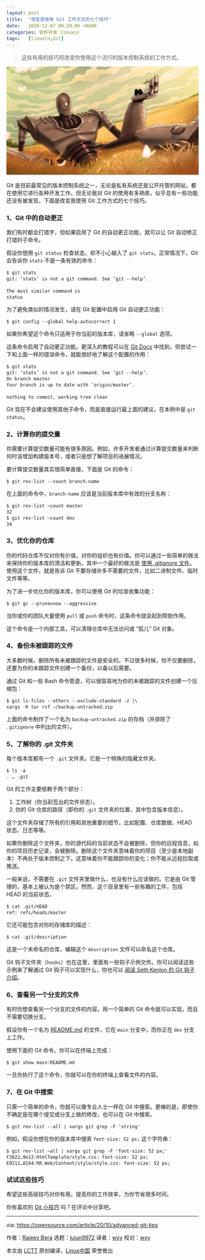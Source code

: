 ```yaml
---
layout: post
title:	"改变我使用 Git 工作方式的七个技巧"
date:	2020-12-07 09:29:06 +0800 
categories:	软件开发 linuxcn 
tags:	[linuxcn,Git]
---
```




> 
> 这些有用的技巧将改变你使用这个流行的版本控制系统的工作方式。
> 
> 
> 


![](/Asserts/Images/album/202012/07/092803d67fa7bttuuj98fb.jpg)


Git 是目前最常见的版本控制系统之一，无论是私有系统还是公开托管的网站，都在使用它进行各种开发工作。但无论我对 Git 的使用有多熟练，似乎总有一些功能还没有被发现，下面是改变我使用 Git 工作方式的七个技巧。


### 1、Git 中的自动更正


我们有时都会打错字，但如果启用了 Git 的自动更正功能，就可以让 Git 自动修正打错的子命令。


假设你想用 `git status` 检查状态，却不小心输入了 `git stats`。正常情况下，Git 会告诉你 `stats` 不是一条有效的命令：



```
$ git stats
git: ‘stats’ is not a git command. See ‘git --help’.

The most similar command is
status

```

为了避免类似的情况发生，请在 Git 配置中启用 Git 自动更正功能：



```
$ git config --global help.autocorrect 1

```

如果你希望这个命令只适用于你当前的版本库，请省略 `--global` 选项。


这条命令启用了自动更正功能。更深入的教程可以在 [Git Docs](https://git-scm.com/book/en/v2/Customizing-Git-Git-Configuration#_code_help_autocorrect_code) 中找到，但尝试一下和上面一样的错误命令，就能很好地了解这个配置的作用：



```
$ git stats
git: ‘stats’ is not a git command. See ‘git --help’.
On branch master
Your branch is up to date with ‘origin/master’.

nothing to commit, working tree clean

```

Git 现在不会建议使用其他子命令，而是直接运行最上面的建议，在本例中是 `git status`。


### 2、计算你的提交量


你需要计算提交数量可能有很多原因。例如，许多开发者通过计算提交数量来判断何时该增加构建版本号，或者只是想了解项目的进展情况。


要计算提交数量其实很简单直接，下面是 Git 的命令：



```
$ git rev-list --count branch-name

```

在上面的命令中，`branch-name` 应该是当前版本库中有效的分支名称：



```
$ git rev-list –count master
32
$ git rev-list –count dev
34

```

### 3、优化你的仓库


你的代码仓库不仅对你有价值，对你的组织也有价值。你可以通过一些简单的做法来保持你的版本库的清洁和更新。其中一个最好的做法是 [使用 .gitignore 文件](/article-12524-1.html)。使用这个文件，就是告诉 Git 不要存储许多不需要的文件，比如二进制文件、临时文件等等。


为了进一步优化你的版本库，你可以使用 Git 的垃圾收集功能：



```
$ git gc --prune=now --aggressive

```

当你或你的团队大量使用 `pull` 或 `push` 命令时，这条命令就会起到帮助作用。


这个命令是一个内部工具，可以清理仓库中无法访问或 “孤儿” Git 对象。


### 4、备份未被跟踪的文件


大多数时候，删除所有未被跟踪的文件是安全的。不过很多时候，你不仅要删除，还要为你的未跟踪文件创建一个备份，以备以后需要。


通过 Git 和一些 Bash 命令管道，可以很容易地为你的未被跟踪的文件创建一个压缩包：



```
$ git ls-files --others --exclude-standard -z |\
xargs -0 tar rvf ~/backup-untracked.zip

```

上面的命令制作了一个名为 `backup-untracked.zip` 的存档（并排除了 `.gitignore` 中列出的文件）。


### 5、了解你的 .git 文件夹


每个版本库都有一个 `.git` 文件夹。它是一个特殊的隐藏文件夹。



```
$ ls -a
. … .git

```

Git 的工作主要依赖于两个部分：


1. 工作树（你当前签出的文件状态）。
2. 你的 Git 仓库的路径（即你的 `.git` 文件夹的位置，其中包含版本信息）。


这个文件夹存储了所有的引用和其他重要的细节，比如配置、仓库数据、HEAD 状态、日志等等。


如果你删除这个文件夹，你的源代码的当前状态不会被删除，但你的远程信息，如你的项目历史记录，会被删除。删除这个文件夹意味着你的项目（至少是本地副本）不再处于版本控制之下。这意味着你不能跟踪你的变化；你不能从远程拉取或推送。


一般来说，不需要在 `.git` 文件夹里做什么，也没有什么应该做的。它是由 Git 管理的，基本上被认为是个禁区。然而，这个目录里有一些有趣的工件，包括 HEAD 的当前状态。



```
$ cat .git/HEAD
ref: refs/heads/master

```

它还可能包含对你的存储库的描述：



```
$ cat .git/description

```

这是一个未命名的仓库，编辑这个 `description` 文件可以命名这个仓库。


Git 钩子文件夹（`hooks`）也在这里，里面有一些钩子示例文件。你可以阅读这些示例来了解通过 Git 钩子可以实现什么，你也可以 [阅读 Seth Kenlon 的 Git 钩子介绍](https://opensource.com/life/16/8/how-construct-your-own-git-server-part-6)。


### 6、查看另一个分支的文件


有时你想查看另一个分支的文件的内容。用一个简单的 Git 命令就可以实现，而且不需要切换分支。


假设你有一个名为 [README.md](http://README.md) 的文件，它在 `main` 分支中，而你正在 `dev` 分支上工作。


使用下面的 Git 命令，你可以在终端上完成：



```
$ git show main:README.md

```

一旦你执行了这个命令，你就可以在你的终端上查看文件的内容。


### 7、在 Git 中搜索


只需一个简单的命令，你就可以像专业人士一样在 Git 中搜索。更棒的是，即使你不确定是在哪个提交或分支上做的修改，也可以在 Git 中搜索。



```
$ git rev-list --all | xargs git grep -F 'string'

```

例如，假设你想在你的版本库中搜索 `font-size: 52 px;` 这个字符串：



```
$ git rev-list –all | xargs git grep -F 'font-size: 52 px;'
F3022…9e12:HtmlTemplate/style.css: font-size: 52 px;
E9211…8244:RR.Web/Content/style/style.css: font-size: 52 px;

```

### 试试这些技巧


希望这些高级技巧对你有用，提高你的工作效率，为你节省很多时间。


你有喜欢的 [Git 小技巧](https://acompiler.com/git-tips/) 吗？在评论中分享吧。




---


via: <https://opensource.com/article/20/10/advanced-git-tips>


作者：[Rajeev Bera](https://opensource.com/users/acompiler) 选题：[lujun9972](https://github.com/lujun9972) 译者：[wxy](https://github.com/wxy) 校对：[wxy](https://github.com/wxy)


本文由 [LCTT](https://github.com/LCTT/TranslateProject) 原创编译，[Linux中国](https://linux.cn/) 荣誉推出
